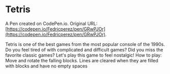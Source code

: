 # Tetris

A Pen created on CodePen.io. Original URL: [https://codepen.io/Fedricperez/pen/GRwPJOr](https://codepen.io/Fedricperez/pen/GRwPJOr).

Tetris is one of the best games from the most popular console of the 1990s. Do you feel tired of with complicated and difficult games? Did you miss the favorite classic games? Let's play this game to feel nostalgic!
How to play: Move and rotate the falling blocks. Lines are cleared when they are filled with blocks and have no empty spaces